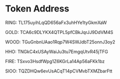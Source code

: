 # Token Address

RING: TL175uyihLqQD656aFx3uhHYe1tyGkmXaW



GOLD: TCA6c9DLYKX4QTPL5pfCBkJqrJJ9DdVM4S

WOOD: TGuGnbnUAao1Rqp7W4SWJdbT25onnJ3oy2

HHO: TNGkC4xUSAyWaiJu3tu7EmgqUtvR45jTFG

FIRE: TSxvo3HsdfWpg1Z6KGrLa14Ap56aFKk1bz

SIOO: TQZDHQw6evUsACqT14pCVMvbTXMZbarFtt
